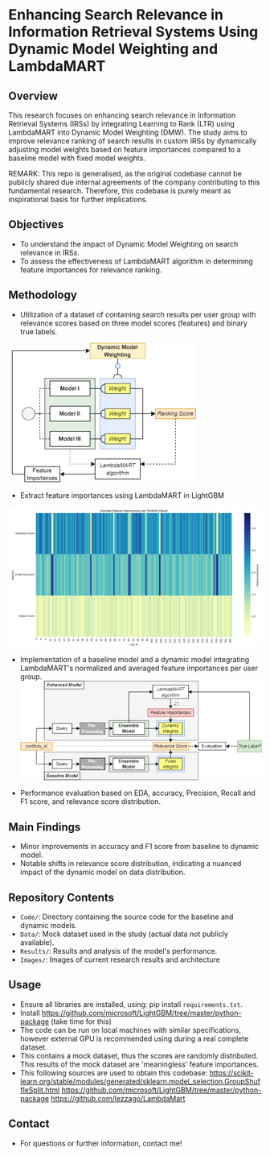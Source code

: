 # Enhancing Search Relevance in Information Retrieval Systems Using Dynamic Model Weighting and LambdaMART

## Overview
This research focuses on enhancing search relevance in Information Retrieval Systems (IRSs) by integrating Learning to Rank (LTR) using LambdaMART into Dynamic Model Weighting (DMW). The study aims to improve relevance ranking of search results in custom IRSs by dynamically adjusting model weights based on feature importances compared to a baseline model with fixed model weights.

REMARK: This repo is generalised, as the original codebase cannot be publicly shared due internal agreements of the company contributing to this fundamental research.
Therefore, this codebase is purely meant as inspirational basis for further implications. 

## Objectives
- To understand the impact of Dynamic Model Weighting on search relevance in IRSs.
- To assess the effectiveness of LambdaMART algorithm in determining feature importances for relevance ranking.

## Methodology
- Utilization of a dataset of containing search results per user group with relevance scores based on three model scores (features) and binary true labels.

![Architecture Image](Images/MainArchitecture.png)
  
- Extract feature importances using LambdaMART in LightGBM

![Feature Image](Images/FeatureImportances.png)

- Implementation of a baseline model and a dynamic model integrating LambdaMART's normalized and averaged feature importances per user group.
![Research Image](Images/EvaluationModel.png)

- Performance evaluation based on EDA, accuracy, Precision, Recall and F1 score, and relevance score distribution.

## Main Findings
- Minor improvements in accuracy and F1 score from baseline to dynamic model.
- Notable shifts in relevance score distribution, indicating a nuanced impact of the dynamic model on data distribution.

## Repository Contents
- `Code/`: Directory containing the source code for the baseline and dynamic models.
- `Data/`: Mock dataset used in the study (actual data not publicly available).
- `Results/`: Results and analysis of the model's performance.
- `Images/`: Images of current research results and architecture

## Usage
- Ensure all libraries are installed, using: pip install `requirements.txt`.
- Install https://github.com/microsoft/LightGBM/tree/master/python-package (take time for this)
- The code can be run on local machines with similar specifications, however external GPU is recommended using during a real complete dataset.
- This contains a mock dataset, thus the scores are randomly distributed. This results of the mock dataset are 'meaningless' feature importances.
- This following sources are used to obtain this codebase:
https://scikit-learn.org/stable/modules/generated/sklearn.model_selection.GroupShuffleSplit.html
https://github.com/microsoft/LightGBM/tree/master/python-package
https://github.com/lezzago/LambdaMart


## Contact
- For questions or further information, contact me!
